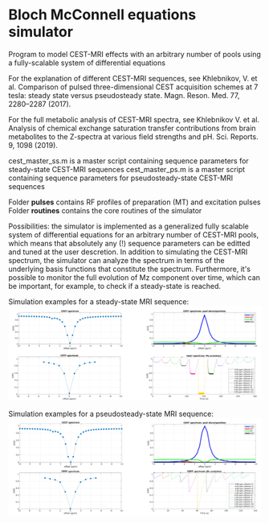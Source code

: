 # Bloch McConnell equations simulator
Program to model CEST-MRI effects with an arbitrary number of pools using a fully-scalable system of differential equations

For the explanation of different CEST-MRI sequences, see Khlebnikov, V. et al. Comparison of pulsed three-dimensional CEST acquisition schemes at 7 tesla: 
steady state versus pseudosteady state. Magn. Reson. Med. 77, 2280–2287 (2017).

For the full metabolic analysis of CEST-MRI spectra, see Khlebnikov V. et al. Analysis of chemical exchange saturation transfer contributions from brain metabolites 
to the Z-spectra at various field strengths and pH. Sci. Reports. 9, 1098 (2019). 

cest_master_ss.m is a master script containing sequence parameters for steady-state CEST-MRI sequences
cest_master_ps.m is a master script containing sequence parameters for pseudosteady-state CEST-MRI sequences

Folder **pulses** contains RF profiles of preparation (MT) and excitation pulses
Folder **routines** contains the core routines of the simulator

Possibilities: the simulator is implemented as a generalized fully scalable system of differential equations for an arbitrary number of CEST-MRI pools, 
which means that absolutely any (!) sequence parameters can be editted and tuned at the user descretion. In addition to simulating the CEST-MRI spectrum, 
the simulator can analyze the spectrum in terms of the underlying basis functions that constitute the spectrum. Furthermore, it's possible to monitor 
the full evolution of Mz component over time, which can be important, for example, to check if a steady-state is reached.

Simulation examples for a steady-state MRI sequence:
![](https://github.com/almostdutch/Bloch-McConnell-eqs-for-CEST-MRI-modelling/blob/master/ss-CEST-MRI-sequences.jpg)

Simulation examples for a pseudosteady-state MRI sequence:
![](https://github.com/almostdutch/Bloch-McConnell-eqs-for-CEST-MRI-modelling/blob/master/ps-CEST-MRI-sequences.jpg)





